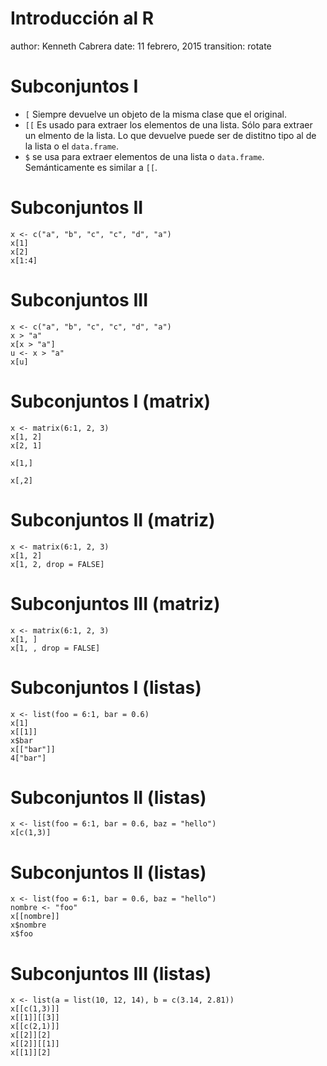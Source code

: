 Introducción al R
========================================================
author: Kenneth Cabrera
date: 11 febrero, 2015
transition: rotate

Subconjuntos I
========================================================
- `[` Siempre devuelve un objeto de la misma clase que el original.
- `[[` Es usado para extraer los elementos de una lista.
   Sólo para extraer un elmento de la lista. Lo que devuelve
   puede ser de distitno tipo al de la lista o el `data.frame`.
- `$` se usa para extraer elementos de una lista o `data.frame`.
   Semánticamente es similar a `[[`.

Subconjuntos II
========================================================
```
x <- c("a", "b", "c", "c", "d", "a")   
x[1]
x[2]
x[1:4]
```

Subconjuntos III
========================================================
```
x <- c("a", "b", "c", "c", "d", "a")   
x > "a"
x[x > "a"]
u <- x > "a"
x[u]
```


Subconjuntos I (matrix)
========================================================
   
```
x <- matrix(6:1, 2, 3)
x[1, 2]
x[2, 1]

x[1,]

x[,2]

```

Subconjuntos II (matriz)
========================================================
```
x <- matrix(6:1, 2, 3)
x[1, 2]
x[1, 2, drop = FALSE]

```

Subconjuntos III (matriz)
========================================================
```
x <- matrix(6:1, 2, 3)
x[1, ]
x[1, , drop = FALSE]
```

Subconjuntos I (listas)
========================================================
```
x <- list(foo = 6:1, bar = 0.6)
x[1]
x[[1]]
x$bar
x[["bar"]]
4["bar"]
```

Subconjuntos II (listas)
========================================================
```
x <- list(foo = 6:1, bar = 0.6, baz = "hello")
x[c(1,3)]
```

Subconjuntos II (listas)
========================================================
```
x <- list(foo = 6:1, bar = 0.6, baz = "hello")
nombre <- "foo"
x[[nombre]]
x$nombre
x$foo
```

Subconjuntos III (listas)
========================================================
```
x <- list(a = list(10, 12, 14), b = c(3.14, 2.81))
x[[c(1,3)]]
x[[1]][[3]]
x[[c(2,1)]]
x[[2]][2]
x[[2]][[1]]
x[[1]][2]
```
